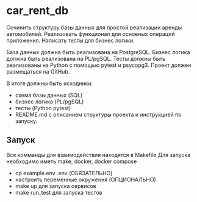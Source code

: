# car_rent_db

Сочинить структуру базы данных для простой реализации аренды автомобилей.
Реализовать функционал для основных операций приложения.
Написать тесты для бизнес логики.

База данных должна быть реализована на PostgreSQL.
Бизнес логика должна быть реализована на PL/pgSQL.
Тесты должны быть реализованы на Python с помощью pytest и psycopg3.
Проект должен размещаться на GitHub.

В итоге должны быть исходники:
- схема базы данных (SQL)
- бизнес логика (PL/pgSQL)
- тесты (Python pytest)
- README.md с описанием структуры проекта и инструкцией по запуску.

## Запуск

Все комманды для взаимодействия находятся в Makefile
Для запуска необходимо иметь make, docker, docker compose

- cp example.env .env (ОБЯЗАТЕЛЬНО)
- настроить переменные окружения (ОПЦИОНАЛЬНО)
- make up для запуска сервисов
- make run_test для запуска тестов
